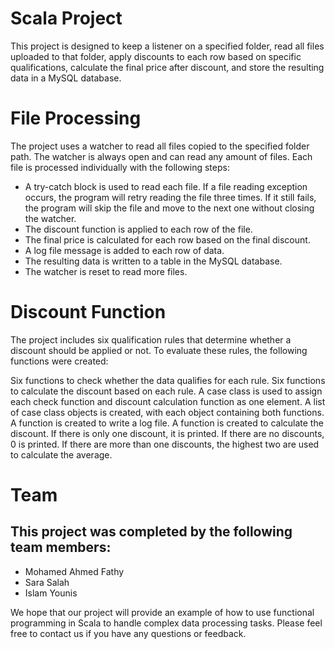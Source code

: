 # Scala Project 

This project is designed to keep a listener on a specified folder, read all files uploaded to that folder, apply discounts to each row based on specific qualifications, calculate the final price after discount, and store the resulting data in a MySQL database.

# File Processing 

The project uses a watcher to read all files copied to the specified folder path. The watcher is always open and can read any amount of files. Each file is processed individually with the following steps:

- A try-catch block is used to read each file. If a file reading exception occurs, the program will retry reading the file three times. If it still fails, the program will skip the file and move to the next one without closing the watcher.
- The discount function is applied to each row of the file.
- The final price is calculated for each row based on the final discount.
- A log file message is added to each row of data.
- The resulting data is written to a table in the MySQL database.
- The watcher is reset to read more files.

# Discount Function
The project includes six qualification rules that determine whether a discount should be applied or not. To evaluate these rules, the following functions were created:

Six functions to check whether the data qualifies for each rule.
Six functions to calculate the discount based on each rule.
A case class is used to assign each check function and discount calculation function as one element.
A list of case class objects is created, with each object containing both functions.
A function is created to write a log file.
A function is created to calculate the discount. If there is only one discount, it is printed. If there are no discounts, 0 is printed. If there are more than one discounts, the highest two are used to calculate the average.
# Team

## This project was completed by the following team members:

- Mohamed Ahmed Fathy
- Sara Salah
- Islam Younis

We hope that our project will provide an example of how to use functional programming in Scala to handle complex data processing tasks. Please feel free to contact us if you have any questions or feedback.
